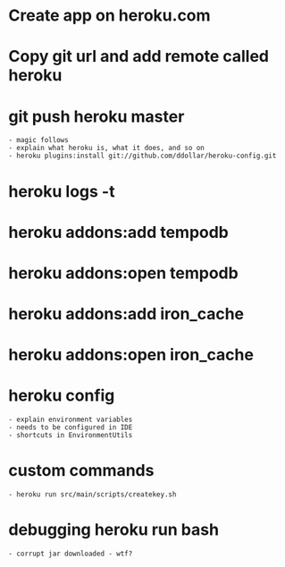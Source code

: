 # Create app on heroku.com

# Copy git url and add remote called heroku

# git push heroku master
	- magic follows
	- explain what heroku is, what it does, and so on
	- heroku plugins:install git://github.com/ddollar/heroku-config.git

# heroku logs -t

# heroku addons:add tempodb

# heroku addons:open tempodb

# heroku addons:add iron_cache

# heroku addons:open iron_cache

# heroku config

	- explain environment variables
	- needs to be configured in IDE
	- shortcuts in EnvironmentUtils

# custom commands
	
	- heroku run src/main/scripts/createkey.sh

# debugging heroku run bash

	- corrupt jar downloaded - wtf?

